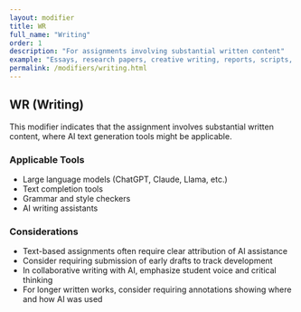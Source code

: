 ```yaml
---
layout: modifier
title: WR
full_name: "Writing"
order: 1
description: "For assignments involving substantial written content"
example: "Essays, research papers, creative writing, reports, scripts, poetry"
permalink: /modifiers/writing.html
---
```


## WR (Writing)

This modifier indicates that the assignment involves substantial written content, where AI text generation tools might be applicable.

### Applicable Tools
- Large language models (ChatGPT, Claude, Llama, etc.)
- Text completion tools
- Grammar and style checkers
- AI writing assistants

### Considerations
- Text-based assignments often require clear attribution of AI assistance
- Consider requiring submission of early drafts to track development
- In collaborative writing with AI, emphasize student voice and critical thinking
- For longer written works, consider requiring annotations showing where and how AI was used